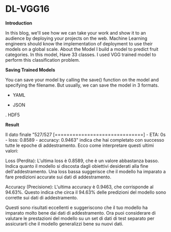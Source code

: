 # DL-VGG16

**Introduction**


In this blog, we'll see how we can take your work and show it to an audience by deploying your projects on the web. Machine Learning engineers should know the implementation of deployment to use their models on a global scale.
About the Model
I build a model to predict fruit categories. In this model, Have 33 classes. I used VGG trained model to perform this classification problem.

**Saving Trained Models**

You can save your model by calling the save() function on the model and specifying the filename. But usually, we can save the model in 3 formats.

- YAML

- JSON

. HDF5

**Result**

<p>
Il dato finale "527/527 [==============================] - ETA: 0s - loss: 0.8589 - accuracy: 0.9463" indica che hai completato con successo tutte le epoche di addestramento. Ecco come interpretare questi ultimi valori:

Loss (Perdita): L'ultima loss è 0.8589, che è un valore abbastanza basso. Indica quanto il modello si discosta dagli obiettivi desiderati alla fine dell'addestramento. Una loss bassa suggerisce che il modello ha imparato a fare predizioni accurate sui dati di addestramento.

Accuracy (Precisione): L'ultima accuracy è 0.9463, che corrisponde al 94.63%. Questo indica che circa il 94.63% delle predizioni del modello sono corrette sui dati di addestramento.

Questi sono risultati eccellenti e suggeriscono che il tuo modello ha imparato molto bene dai dati di addestramento. Ora puoi considerare di valutare le prestazioni del modello su un set di dati di test separato per assicurarti che il modello generalizzi bene su nuovi dati.
</p>
